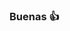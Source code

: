 ### Buenas 👍

<!--
**ICasGar/ICasGar** is a ✨ _special_ ✨ repository because its `README.md` (this file) appears on your GitHub profile.

Here are some ideas to get you started:

- 🤨 I’m currently working on ...
- 🤨 I’m looking to collaborate on ...
- 🤨 I’m looking for help with ...
- 🤨 Ask me about ...
- 🤨 How to reach me: ...
- 🤨 Pronouns: ...
- 🤨 Fun fact: ...
-->
